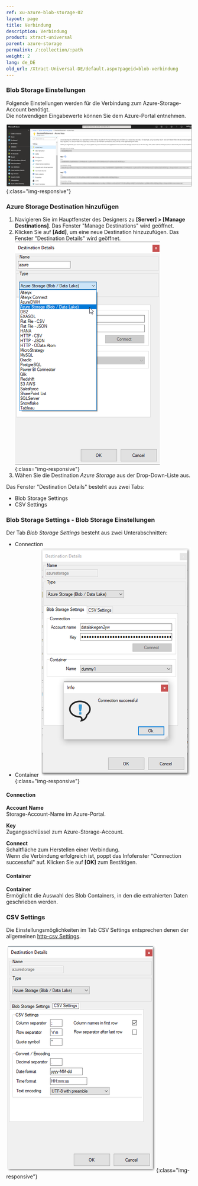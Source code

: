 ```yaml
---
ref: xu-azure-blob-storage-02
layout: page
title: Verbindung
description: Verbindung
product: xtract-universal
parent: azure-storage
permalink: /:collection/:path
weight: 2
lang: de_DE
old_url: /Xtract-Universal-DE/default.aspx?pageid=blob-verbindung
---
```


### Blob Storage Einstellungen

Folgende Einstellungen werden für die Verbindung zum Azure-Storage-Account benötigt.  
Die notwendigen Eingabewerte können Sie dem Azure-Portal entnehmen.

![azure-blob-access-keys](/img/content/azure-blob-access-keys.png){:class="img-responsive"}

### Azure Storage Destination hinzufügen
1. Navigieren Sie im Hauptfenster des Designers zu **[Server] > [Manage Destinations]**. Das Fenster "Manage Destinations" wird geöffnet.
2. Klicken Sie auf **[Add]**, um eine neue Destination hinzuzufügen. Das Fenster "Destination Details" wird geöffnet.
![XU_azure_Destination](/img/content/xu/azure_destination-det.png){:class="img-responsive"}
3. Wähen Sie die Destination *Azure Storage* aus der Drop-Down-Liste aus.

Das Fenster "Destination Details" besteht aus zwei Tabs:
- Blob Storage Settings
- CSV Settings

### Blob Storage Settings -  Blob Storage Einstellungen
Der Tab *Blob Storage Settings* besteht aus zwei Unterabschnitten:
- Connection 
- Container
![xu-azure-blob-con-01](/img/content/xu-azure-blob-con-01_.png){:class="img-responsive"}

#### Connection
**Account Name**<br>
Storage-Account-Name im Azure-Portal.

**Key**<br>
Zugangsschlüssel zum Azure-Storage-Account.  

**Connect**<br>
Schaltfläche zum Herstellen einer Verbindung.<br>
Wenn die Verbindung erfolgreich ist, poppt das Infofenster "Connection successful" auf. Klicken Sie auf **[OK]** zum Bestätigen.

#### Container
**Container**<br>
Ermöglicht die Auswahl des Blob Containers, in den die extrahierten Daten geschrieben werden.



### CSV Settings

Die Einstellungsmöglichkeiten im Tab CSV Settings entsprechen denen der allgemeinen [http-csv Settings](../csv-via-http).

![azure_blob_destination_settings_csv_settings](/img/content/xu-azure-blob-con-04.png){:class="img-responsive"}

 
